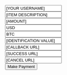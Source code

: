 <form action="https://faucetpay.io/merchant/webscr" method="post">
    <input type="text" name="merchant_username" value="[YOUR USERNAME]">
    <br>
    <input type="text" name="item_description" value="[ITEM DESCRIPTION]">
    <br>
    <input type="text" name="amount1" value="[AMOUNT]">
    <br>
    <input type="text" name="currency1" value="USD">
    <br>
    <input type="text" name="currency2" value="BTC">
    <br>
    <input type="text" name="custom" value="[IDENTIFICATION VALUE]">
    <br>
    <input type="text" name="callback_url" value="[CALLBACK URL]">
    <br>
    <input type="text" name="success_url" value="[SUCCESS URL]">
    <br>
    <input type="text" name="cancel_url" value="[CANCEL URL]">
    <br>
    <input type="submit" name="submit" value="Make Payment">
  </form>
